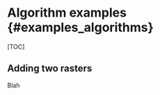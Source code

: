 Algorithm examples {#examples_algorithms}
==================

[TOC]


Adding two rasters
------------------
Blah

